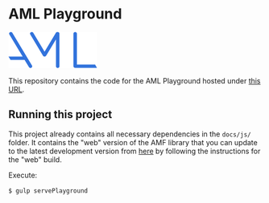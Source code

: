 # AML Playground
![AML Playground Logo](docs/images/AML_white.svg)

This repository contains the code for the AML Playground hosted under [this URL](http://a.ml/amf-playground/).

## Running this project
This project already contains all necessary dependencies in the `docs/js/` folder. It contains the "web" version of the AMF library that you can update to the latest development version from [here](https://github.com/aml-org/amf) by following the instructions for the "web" build.

Execute:

```bash
$ gulp servePlayground
```

